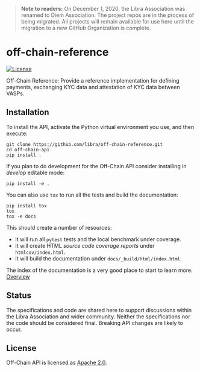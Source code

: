 > **Note to readers:** On December 1, 2020, the Libra Association was renamed to Diem Association. The project repos are in the process of being migrated. All projects will remain available for use here until the migration to a new GitHub Organization is complete.

# off-chain-reference
[![License](https://img.shields.io/badge/license-Apache-green.svg)](LICENSE)

Off-Chain Reference: Provide a reference implementation for defining payments, exchanging KYC data and attestation of KYC data between VASPs.

## Installation

To install the API, activate the Python virtual environment you use, and then execute:

    git clone https://github.com/libra/off-chain-reference.git
    cd off-chain-api
    pip install .

If you plan to do development for the Off-Chain API consider installing in _develop_ editable mode:

    pip install -e .

You can also use `tox` to run all the tests and build the documentation:

    pip install tox
    tox
    tox -e docs

This should create a number of resources:

* It will run all `pytest` tests and the local benchmark under coverage.
* It will create HTML *source code coverage reports* under `htmlcov/index.html`.
* It will build the documentation under `docs/_build/html/index.html`.

The index of the documentation is a very good place to start to learn more. [Overview](specs/off_chain_protocol.md)

## Status

The specifications and code are shared here to support discussions within the Libra Association and wider community. Neither the specifications nor the code should be considered final. Breaking API changes are likely to occur.

## License

Off-Chain API is licensed as [Apache 2.0](https://github.com/libra/off-chain-reference/blob/master/LICENSE).
